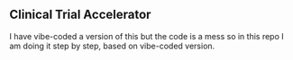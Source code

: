## Clinical Trial Accelerator

I have vibe-coded a version of this but the code is a mess so in this repo I am doing it step by step, based on vibe-coded version.
